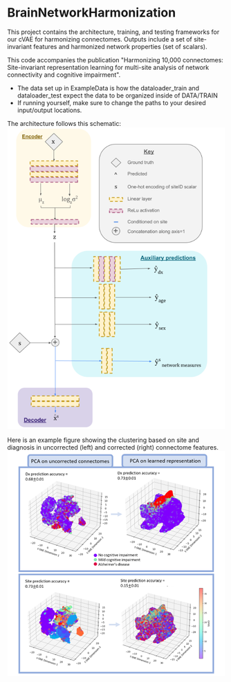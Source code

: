 # BrainNetworkHarmonization
This project contains the architecture, training, and testing frameworks for our cVAE for harmonizing connectomes. Outputs include a set of site-invariant features and harmonized network properties (set of scalars). 

This code accompanies the publication "Harmonizing 10,000 connectomes: Site-invariant representation learning for multi-site analysis of network connectivity and cognitive impairment". 

* The data set up in ExampleData is how the dataloader_train and dataloader_test expect the data to be organized inside of DATA/TRAIN
* If running yourself, make sure to change the paths to your desired input/output locations.

The architecture follows this schematic:
![Model](Figures/Model.png "cVAE with auxillary outputs.")

Here is an example figure showing the clustering based on site and diagnosis in uncorrected (left) and corrected (right) connectome features. 
![Clusters](Figures/PCA.png "Clusters based on site and diagnosis.")
